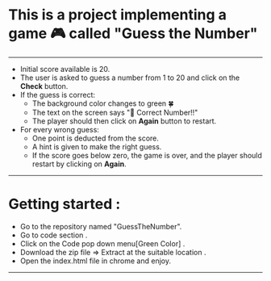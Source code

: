 # **This is a project implementing a game 🎮 called "Guess the Number"**

---

- Initial score available is 20.
- The user is asked to guess a number from 1 to 20 and click on the **Check** button.
- If the guess is correct:
  - The background color changes to green 🍀
  - The text on the screen says "🎉 Correct Number!!"
  - The player should then click on **Again** button to restart.
- For every wrong guess:
  - One point is deducted from the score.
  - A hint is given to make the right guess.
  - If the score goes below zero, the game is over, and the player should restart by clicking on **Again**.

---

# **Getting started :**

- Go to the repository named "GuessTheNumber".
- Go to code section .
- Click on the Code pop down menu[Green Color] .
- Download the zip file &rArr; Extract at the suitable location .
- Open the index.html file in chrome and enjoy.

---
